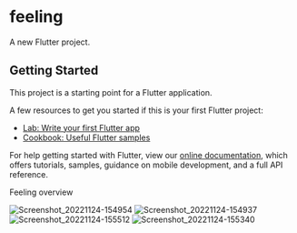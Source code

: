 # feeling

A new Flutter project.

## Getting Started

This project is a starting point for a Flutter application.

A few resources to get you started if this is your first Flutter project:

- [Lab: Write your first Flutter app](https://flutter.dev/docs/get-started/codelab)
- [Cookbook: Useful Flutter samples](https://flutter.dev/docs/cookbook)

For help getting started with Flutter, view our
[online documentation](https://flutter.dev/docs), which offers tutorials,
samples, guidance on mobile development, and a full API reference.

Feeling overview

![Screenshot_20221124-154954](https://user-images.githubusercontent.com/70517765/204106147-3a95f6d4-d099-4551-8b10-acf13304bae3.png) ![Screenshot_20221124-154937](https://user-images.githubusercontent.com/70517765/204106152-92db926a-24e3-43a2-8011-657e268cf53a.png)
![Screenshot_20221124-155512](https://user-images.githubusercontent.com/70517765/204106171-6958fc0a-359d-4fe2-9930-edd365b882c5.png) ![Screenshot_20221124-155340](https://user-images.githubusercontent.com/70517765/204106178-2fd6fbd8-24d4-4c72-8d5d-e10a399f05ef.png)
